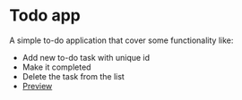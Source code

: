 # Todo app

A simple to-do application that cover some functionality like:

* Add new to-do task with unique id
* Make it completed
* Delete the task from the list
* [Preview](https://ladycrystal.github.io/Todo-app/)
